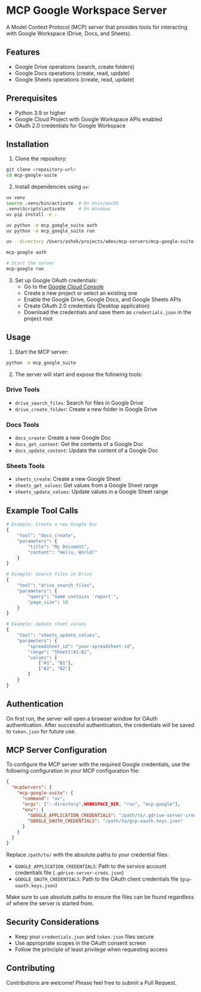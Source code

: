 # MCP Google Workspace Server

A Model Context Protocol (MCP) server that provides tools for interacting with Google Workspace (Drive, Docs, and Sheets).

## Features

- Google Drive operations (search, create folders)
- Google Docs operations (create, read, update)
- Google Sheets operations (create, read, update)

## Prerequisites

- Python 3.9 or higher
- Google Cloud Project with Google Workspace APIs enabled
- OAuth 2.0 credentials for Google Workspace

## Installation

1. Clone the repository:
```bash
git clone <repository-url>
cd mcp-google-suite
```

2. Install dependencies using `uv`:
```bash
uv venv
source .venv/bin/activate  # On Unix/macOS
.venv\Scripts\activate     # On Windows
uv pip install -e .
```

```bash
uv python -m mcp_google_suite auth
uv python -m mcp_google_suite run

uv --directory /Users/ashok/projects/adex/mcp-servers/mcp-google-suite run mcp-google
```

```bash
mcp-google auth

# Start the server
mcp-google run
```

3. Set up Google OAuth credentials:
   - Go to the [Google Cloud Console](https://console.cloud.google.com)
   - Create a new project or select an existing one
   - Enable the Google Drive, Google Docs, and Google Sheets APIs
   - Create OAuth 2.0 credentials (Desktop application)
   - Download the credentials and save them as `credentials.json` in the project root

## Usage

1. Start the MCP server:
```bash
python -m mcp_google_suite
```

2. The server will start and expose the following tools:

### Drive Tools
- `drive_search_files`: Search for files in Google Drive
- `drive_create_folder`: Create a new folder in Google Drive

### Docs Tools
- `docs_create`: Create a new Google Doc
- `docs_get_content`: Get the contents of a Google Doc
- `docs_update_content`: Update the content of a Google Doc

### Sheets Tools
- `sheets_create`: Create a new Google Sheet
- `sheets_get_values`: Get values from a Google Sheet range
- `sheets_update_values`: Update values in a Google Sheet range

## Example Tool Calls

```python
# Example: Create a new Google Doc
{
    "tool": "docs_create",
    "parameters": {
        "title": "My Document",
        "content": "Hello, World!"
    }
}

# Example: Search files in Drive
{
    "tool": "drive_search_files",
    "parameters": {
        "query": "name contains 'report'",
        "page_size": 10
    }
}

# Example: Update sheet values
{
    "tool": "sheets_update_values",
    "parameters": {
        "spreadsheet_id": "your-spreadsheet-id",
        "range": "Sheet1!A1:B2",
        "values": [
            ["A1", "B1"],
            ["A2", "B2"]
        ]
    }
}
```

## Authentication

On first run, the server will open a browser window for OAuth authentication. After successful authentication, the credentials will be saved to `token.json` for future use.

## MCP Server Configuration

To configure the MCP server with the required Google credentials, use the following configuration in your MCP configuration file:

```json
{
  "mcpServers": {
    "mcp-google-suite": {
      "command": "uv",
      "args": ["--directory",WORKSPACE_DIR, "run", "mcp-google"],
      "env": {
        "GOOGLE_APPLICATION_CREDENTIALS": "/path/to/.gdrive-server-creds.json",
        "GOOGLE_OAUTH_CREDENTIALS": "/path/to/gcp-oauth.keys.json"
      }
    }
  }
}
```

Replace `/path/to/` with the absolute paths to your credential files:
- `GOOGLE_APPLICATION_CREDENTIALS`: Path to the service account credentials file (`.gdrive-server-creds.json`)
- `GOOGLE_OAUTH_CREDENTIALS`: Path to the OAuth client credentials file (`gcp-oauth.keys.json`)

Make sure to use absolute paths to ensure the files can be found regardless of where the server is started from.

## Security Considerations

- Keep your `credentials.json` and `token.json` files secure
- Use appropriate scopes in the OAuth consent screen
- Follow the principle of least privilege when requesting access

## Contributing

Contributions are welcome! Please feel free to submit a Pull Request. 